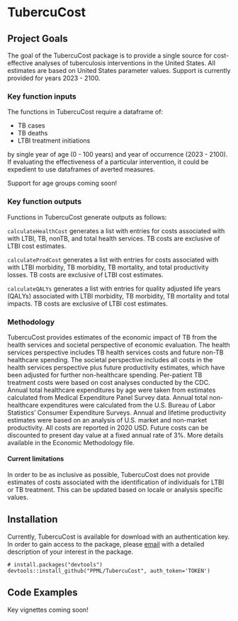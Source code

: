 # TubercuCost

## Project Goals
The goal of the TubercuCost package is to provide a single source for cost-effective analyses of tuberculosis interventions in the United States. All estimates are based on United States parameter values. Support is currently provided for years 2023 - 2100. 

### Key function inputs 
The functions in TubercuCost require a dataframe of: 

* TB cases
* TB deaths
* LTBI treatment initiations 

by single year of age (0 - 100 years) and year of occurrence (2023 - 2100). If evaluating the effectiveness of a particular intervention, it could be expedient to use dataframes of averted measures.

Support for age groups coming soon! 

### Key function outputs 
Functions in TubercuCost generate outputs as follows: 

`calculateHealthCost` generates a list with entries for costs associated with with LTBI, TB, nonTB, and total health services. TB costs are exclusive of LTBI cost estimates.

`calculateProdCost` generates a list with entries for costs associated with with LTBI morbidity, TB morbidity, TB mortality, and total productivity losses. TB costs are exclusive of LTBI cost estimates.

`calculateQALYs` generates a list with entries for quality adjusted life years (QALYs) associated with LTBI morbidity, TB morbidity, TB mortality and total impacts. TB costs are exclusive of LTBI cost estimates.

### Methodology 
TubercuCost provides estimates of the economic impact of TB from the health services and societal perspective of economic evaluation. The health services perspective includes TB health services costs and future non-TB healthcare spending. The societal perspective includes all costs in the health services perspective plus future productivity estimates, which have been adjusted for further non-healthcare spending. Per-patient TB treatment costs were based on cost analyses conducted by the CDC. Annual total healthcare expenditures by age were taken from estimates calculated from Medical Expenditure Panel Survey data. Annual total non-healthcare expenditures were calculated from the U.S. Bureau of Labor Statistics’ Consumer Expenditure Surveys. Annual and lifetime productivity estimates were based on an analysis of U.S. market and non-market productivity. All costs are reported in 2020 USD. Future costs can be discounted to present day value at a fixed annual rate of 3%. More details available in the Economic Methodology file. 

#### Current limitations
In order to be as inclusive as possible, TubercuCost does not provide estimates of costs associated with the identification of individuals for LTBI or TB treatment. This can be updated based on locale or analysis specific values.  

## Installation 
Currently, TubercuCost is available for download with an authentication key. In order to gain access to the package, please [email](nswartwood@hsph.harvard.edu) with a detailed description of your interest in the package. 
```
# install.packages("devtools")
devtools::install_github("PPML/TubercuCost", auth_token='TOKEN')
```

## Code Examples 
Key vignettes coming soon! 
